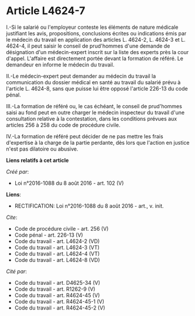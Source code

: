 # Article L4624-7

I.-Si le salarié ou l'employeur conteste les éléments de nature médicale justifiant les avis, propositions, conclusions
écrites ou indications émis par le médecin du travail en application des articles L. 4624-2, L. 4624-3 et L. 4624-4, il peut
saisir le conseil de prud'hommes d'une demande de désignation d'un médecin-expert inscrit sur la liste des experts près la
cour d'appel. L'affaire est directement portée devant la formation de référé. Le demandeur en informe le médecin du travail. 

II.-Le médecin-expert peut demander au médecin du travail la communication du dossier médical en santé au travail du salarié
prévu à l'article L. 4624-8, sans que puisse lui être opposé l'article 226-13 du code pénal. 

III.-La formation de référé ou, le cas échéant, le conseil de prud'hommes saisi au fond peut en outre charger le médecin
inspecteur du travail d'une consultation relative à la contestation, dans les conditions prévues aux articles 256 à 258 du
code de procédure civile. 

IV.-La formation de référé peut décider de ne pas mettre les frais d'expertise à la charge de la partie perdante, dès lors
que l'action en justice n'est pas dilatoire ou abusive.

**Liens relatifs à cet article**

_Créé par_:

  - Loi n°2016-1088 du 8 août 2016 - art. 102 (V)

**Liens**:

  - RECTIFICATION: Loi n°2016-1088 du 8 août 2016 - art., v. init.

_Cite_:

  - Code de procédure civile - art. 256 (V)
  - Code pénal - art. 226-13 (V)
  - Code du travail - art. L4624-2 (VD)
  - Code du travail - art. L4624-3 (VT)
  - Code du travail - art. L4624-4 (VT)
  - Code du travail - art. L4624-8 (VD)

_Cité par_:

  - Code du travail - art. D4625-34 (V)
  - Code du travail - art. R1262-9 (V)
  - Code du travail - art. R4624-45 (V)
  - Code du travail - art. R4624-45-1 (V)
  - Code du travail - art. R4624-45-2 (V)
